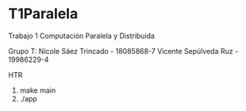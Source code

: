 # T1Paralela
Trabajo 1 Computación Paralela y Distribuida

Grupo T:
  Nicole Sáez Trincado - 18085868-7
  Vicente Sepúlveda Ruz - 19986229-4

HTR
  1) make main
  2) ./app

